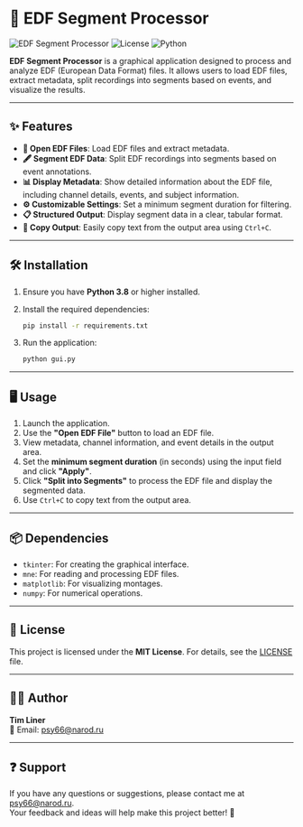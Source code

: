 # 🧠 EDF Segment Processor

![EDF Segment Processor](https://img.shields.io/badge/Version-1.0.0-blue)
![License](https://img.shields.io/badge/License-MIT-green)
![Python](https://img.shields.io/badge/Python-3.8%2B-yellow)

**EDF Segment Processor** is a graphical application designed to process and analyze EDF (European Data Format) files. It allows users to load EDF files, extract metadata, split recordings into segments based on events, and visualize the results.

---

## ✨ Features

- **📂 Open EDF Files**: Load EDF files and extract metadata.
- **🖋️ Segment EDF Data**: Split EDF recordings into segments based on event annotations.
- **📊 Display Metadata**: Show detailed information about the EDF file, including channel details, events, and subject information.
- **⚙️ Customizable Settings**: Set a minimum segment duration for filtering.
- **📋 Structured Output**: Display segment data in a clear, tabular format.
- **📄 Copy Output**: Easily copy text from the output area using `Ctrl+C`.

---

## 🛠️ Installation

1. Ensure you have **Python 3.8** or higher installed.
2. Install the required dependencies:

   ```bash
   pip install -r requirements.txt
   ```

3. Run the application:

   ```bash
   python gui.py
   ```

---

## 🖥️ Usage

1. Launch the application.
2. Use the **"Open EDF File"** button to load an EDF file.
3. View metadata, channel information, and event details in the output area.
4. Set the **minimum segment duration** (in seconds) using the input field and click **"Apply"**.
5. Click **"Split into Segments"** to process the EDF file and display the segmented data.
6. Use `Ctrl+C` to copy text from the output area.

---

## 📦 Dependencies

- `tkinter`: For creating the graphical interface.
- `mne`: For reading and processing EDF files.
- `matplotlib`: For visualizing montages.
- `numpy`: For numerical operations.

---

## 📜 License

This project is licensed under the **MIT License**. For details, see the [LICENSE](LICENSE) file.

---

## 👨‍💻 Author

**Tim Liner**  
📧 Email: [psy66@narod.ru](mailto:psy66@narod.ru)

---

## ❓ Support

If you have any questions or suggestions, please contact me at [psy66@narod.ru](mailto:psy66@narod.ru).  
Your feedback and ideas will help make this project better! 🚀
```
